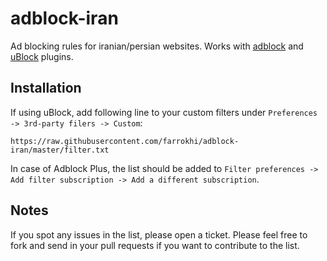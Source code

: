 # adblock-iran
Ad blocking rules for iranian/persian websites.  Works with [adblock](https://adblockplus.org/) and [uBlock](https://github.com/gorhill/uBlock) plugins.


## Installation

If using uBlock, add following line to your custom filters under `Preferences -> 3rd-party filers -> Custom`:

```
https://raw.githubusercontent.com/farrokhi/adblock-iran/master/filter.txt
```

In case of Adblock Plus, the list should be added to `Filter preferences -> Add filter subscription -> Add a different subscription`.

## Notes

If you spot any issues in the list, please open a ticket.
Please feel free to fork and send in your pull requests if you want to contribute to the list.


